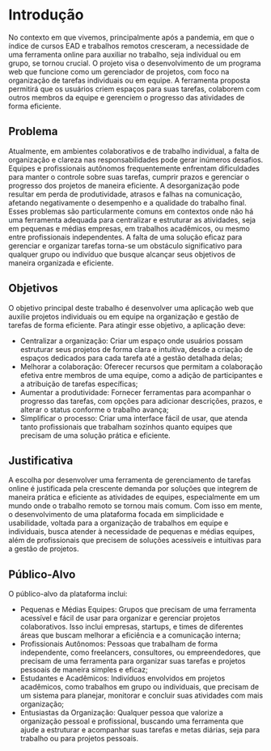 # Introdução

 No contexto em que vivemos, principalmente após a pandemia, em que o índice de cursos EAD e trabalhos remotos cresceram, a necessidade de uma ferramenta online para auxiliar no trabalho, seja individual ou em grupo, se tornou crucial. O projeto visa o desenvolvimento de um programa web que funcione como um gerenciador de projetos, com foco na organização de tarefas individuais ou em equipe. A ferramenta proposta permitirá que os usuários criem espaços para suas tarefas, colaborem com outros membros da equipe e gerenciem o progresso das atividades de forma eficiente.

## Problema
 Atualmente, em ambientes colaborativos e de trabalho individual, a falta de organização e clareza nas responsabilidades pode gerar inúmeros desafios. Equipes e profissionais autônomos frequentemente enfrentam dificuldades para manter o controle sobre suas tarefas, cumprir prazos e gerenciar o progresso dos projetos de maneira eficiente. A desorganização pode resultar em perda de produtividade, atrasos e falhas na comunicação, afetando negativamente o desempenho e a qualidade do trabalho final.
 Esses problemas são particularmente comuns em contextos onde não há uma ferramenta adequada para centralizar e estruturar as atividades, seja em pequenas e médias empresas, em trabalhos acadêmicos, ou mesmo entre profissionais independentes. A falta de uma solução eficaz para gerenciar e organizar tarefas torna-se um obstáculo significativo para qualquer grupo ou indivíduo que busque alcançar seus objetivos de maneira organizada e eficiente.

## Objetivos

O objetivo principal deste trabalho é desenvolver uma aplicação web que auxilie projetos individuais ou em equipe na organização e gestão de tarefas de forma eficiente. Para atingir esse objetivo, a aplicação deve:

<ul>
 <li>Centralizar a organização: Criar um espaço onde usuários possam estruturar seus projetos de forma clara e intuitiva, desde a criação de espaços dedicados para cada tarefa até a gestão detalhada delas;</li>
 <li>Melhorar a colaboração: Oferecer recursos que permitam a colaboração efetiva entre membros de uma equipe, como a adição de participantes e a atribuição de tarefas específicas;</li>
 <li>Aumentar a produtividade: Fornecer ferramentas para acompanhar o progresso das tarefas, com opções para adicionar descrições, prazos, e alterar o status conforme o trabalho avança;</li>
 <li>Simplificar o processo: Criar uma interface fácil de usar, que atenda tanto profissionais que trabalham sozinhos quanto equipes que precisam de uma solução prática e eficiente.
 </li>
</ul>



## Justificativa

A escolha por desenvolver uma ferramenta de gerenciamento de tarefas online é justificada pela crescente demanda por soluções que integrem de maneira prática e eficiente as atividades de equipes, especialmente em um mundo onde o trabalho remoto se tornou mais comum. Com isso em mente, o desenvolvimento de uma plataforma focada em simplicidade e usabilidade, voltada para a organização de trabalhos em equipe e individuais, busca atender à necessidade de pequenas e médias equipes, além de profissionais que precisem de soluções acessíveis e intuitivas para a gestão de projetos.

## Público-Alvo

O público-alvo da plataforma inclui:
<ul>
 <li>Pequenas e Médias Equipes: Grupos que precisam de uma ferramenta acessível e fácil de usar para organizar e gerenciar projetos colaborativos. Isso inclui empresas, startups, e times de diferentes áreas que buscam melhorar a eficiência e a comunicação interna;</li>
 <li>Profissionais Autônomos: Pessoas que trabalham de forma independente, como freelancers, consultores, ou empreendedores, que precisam de uma ferramenta para organizar suas tarefas e projetos pessoais de maneira simples e eficaz;</li>
 <li>Estudantes e Acadêmicos: Indivíduos envolvidos em projetos acadêmicos, como trabalhos em grupo ou individuais, que precisam de um sistema para planejar, monitorar e concluir suas atividades com mais organização;</li>
 <li>Entusiastas da Organização: Qualquer pessoa que valorize a organização pessoal e profissional, buscando uma ferramenta que ajude a estruturar e acompanhar suas tarefas e metas diárias, seja para trabalho ou para projetos pessoais.</li>
</ul>






